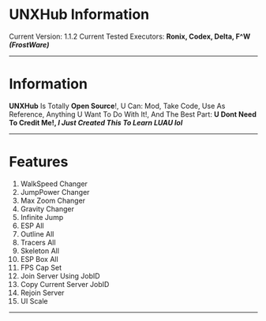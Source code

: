 # UNXHub Information
Current Version: 1.1.2
Current Tested Executors: **Ronix, Codex, Delta, F^W *(FrostWare)***

------------------------------------------------------------------------------------------------------------------------------------------------------------------------------------------------------------------------

# Information
**UNXHub** Is Totally **Open Source**!, U Can: Mod, Take Code, Use As Reference, Anything U Want To Do With It!, And The Best Part: **U Dont Need To Credit Me!, *I Just Created This To Learn LUAU lol***

------------------------------------------------------------------------------------------------------------------------------------------------------------------------------------------------------------------------

# Features 

1. WalkSpeed Changer
2. JumpPower Changer
3. Max Zoom Changer
4. Gravity Changer
5. Infinite Jump
6. ESP All
7. Outline All
8. Tracers All
9. Skeleton All
10. ESP Box All
11. FPS Cap Set
12. Join Server Using JobID
13. Copy Current Server JobID
14. Rejoin Server
15. UI Scale

------------------------------------------------------------------------------------------------------------------------------------------------------------------------------------------------------------------------
